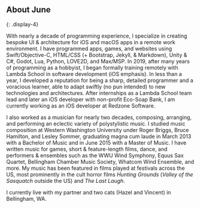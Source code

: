 ## About June
{: .display-4}

With nearly a decade of programming experience, I specialize in creating bespoke UI & architecture for iOS and macOS apps in a remote work environment. I have programmed apps, games, and websites using Swift/Objective-C, HTML/CSS (+ Bootstrap, Jekyll, & Markdown), Unity & C#, Godot, Lua, Python, LOVE2D, and Max/MSP. In 2019, after many years of programming as a hobbyist, I began formally training remotely with Lambda School in software development (iOS emphasis). In less than a year, I developed a reputation for being a sharp, detailed programmer and a voracious learner, able to adapt swiftly (no pun intended) to new technologies and architectures. After internships as a Lambda School team lead and later an iOS developer with non-profit Eco-Soap Bank, I am currently working as an iOS developer at Redzone Software.

I also worked as a musician for nearly two decades, composing, arranging, and performing an eclectic variety of polystylistic music. I studied music composition at Western Washington University under Roger Briggs, Bruce Hamilton, and Lesley Sommer, graduating magna cum laude in March 2013 with a Bachelor of Music and in June 2015 with a Master of Music. I have written music for games, short & feature-length films, dance, and performers & ensembles such as the WWU Wind Symphony, Equus Sax Quartet, Bellingham Chamber Music Society, Whatcom Wind Ensemble, and more. My music has been featured in films played at festivals across the US, most prominently in the cult horror films *Hunting Grounds* (*Valley of the Sasquatch* outside the US) and *The Last Laugh*.

I currently live with my partner and two cats (Hazel and Vincent) in Bellingham, WA.
